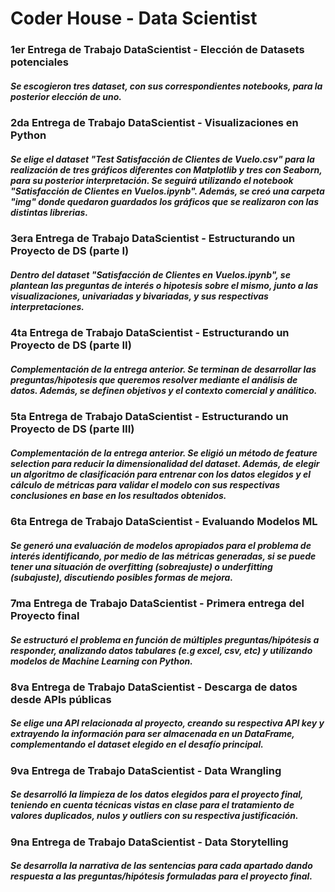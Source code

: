 # Coder House - Data Scientist

### 1er Entrega de Trabajo DataScientist - Elección de Datasets potenciales
##### Se escogieron tres dataset, con sus correspondientes notebooks, para la posterior elección de uno.

### 2da Entrega de Trabajo DataScientist - Visualizaciones en Python
##### Se elige el dataset "Test Satisfacción de Clientes de Vuelo.csv" para la realización de tres gráficos diferentes con Matplotlib y tres con Seaborn, para su posterior interpretación. Se seguirá utilizando el notebook "Satisfacción de Clientes en Vuelos.ipynb". Además, se creó una carpeta "img" donde quedaron guardados los gráficos que se realizaron con las distintas librerias.

### 3era Entrega de Trabajo DataScientist - Estructurando un Proyecto de DS (parte I)
##### Dentro del dataset "Satisfacción de Clientes en Vuelos.ipynb", se plantean las preguntas de interés o hipotesis sobre el mismo, junto a las visualizaciones, univariadas y bivariadas, y sus respectivas interpretaciones.

### 4ta Entrega de Trabajo DataScientist - Estructurando un Proyecto de DS (parte II)
##### Complementación de la entrega anterior. Se terminan de desarrollar las preguntas/hipotesis que queremos resolver mediante el análisis de datos. Además, se definen objetivos y el contexto comercial y análitico.

### 5ta Entrega de Trabajo DataScientist - Estructurando un Proyecto de DS (parte III)
##### Complementación de la entrega anterior. Se eligió un método de feature selection para reducir la dimensionalidad del dataset. Además, de elegir un algoritmo de clasificación para entrenar con los datos elegidos y el cálculo de métricas para validar el modelo con sus respectivas conclusiones en base en los resultados obtenidos.

### 6ta Entrega de Trabajo DataScientist - Evaluando Modelos ML
##### Se generó una evaluación de modelos apropiados para el problema de interés identificando, por medio de las métricas generadas, si se puede tener una situación de overfitting (sobreajuste) o underfitting (subajuste), discutiendo posibles formas de mejora.

### 7ma Entrega de Trabajo DataScientist - Primera entrega del Proyecto final
##### Se estructuró el problema en función de múltiples preguntas/hipótesis a responder, analizando datos tabulares (e.g excel, csv, etc) y utilizando modelos de Machine Learning con Python.

### 8va Entrega de Trabajo DataScientist - Descarga de datos desde APIs públicas
##### Se elige una API relacionada al proyecto, creando su respectiva API key y extrayendo la información para ser almacenada en un DataFrame, complementando el dataset elegido en el desafío principal.

### 9va Entrega de Trabajo DataScientist - Data Wrangling
##### Se desarrolló la limpieza de los datos elegidos para el proyecto final, teniendo en cuenta técnicas vistas en clase para el tratamiento de valores duplicados, nulos y outliers con su respectiva justificación.  



### 9na Entrega de Trabajo DataScientist - Data Storytelling
##### Se desarrolla la narrativa de las sentencias para cada apartado dando respuesta a las preguntas/hipótesis formuladas para el proyecto final.